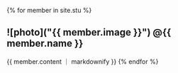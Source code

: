 {% for member in site.stu %}
  <h2> ![photo]("{{ member.image }}") @{{ member.name }}</h2>
   {{ member.content ｜ markdownify }} 
{% endfor %}
